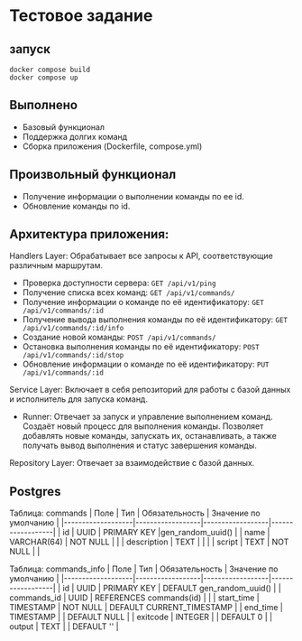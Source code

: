# Тестовое задание

## запуск
```shell
docker compose build
docker compose up
```

## Выполнено
- Базовый функционал
- Поддержка долгих команд
- Сборка приложения (Dockerfile, compose.yml)

## Произвольный функционал
- Получение информации о выполнении команды по ее id.
- Обновление команды по id.

## Архитектура приложения:
Handlers Layer: Обрабатывает все запросы к API, соответствующие различным маршрутам.
- Проверка доступности сервера: ```GET /api/v1/ping```
- Получение списка всех команд: ```GET /api/v1/commands/```
- Получение информации о команде по её идентификатору: ```GET /api/v1/commands/:id```
- Получение вывода выполнения команды по её идентификатору: ```GET /api/v1/commands/:id/info```
- Создание новой команды: ```POST /api/v1/commands/```
- Остановка выполнения команды по её идентификатору: ```POST /api/v1/commands/:id/stop```
- Обновление информации о команде по её идентификатору: ```PUT /api/v1/commands/:id```

Service Layer: Включает в себя репозиторий для работы с базой данных и исполнитель для запуска команд.
- Runner: Отвечает за запуск и управление выполнением команд. Создаёт новый процесс для выполнения команды. Позволяет добавлять новые команды, запускать их, останавливать, а также получать вывод выполнения и статус завершения команды.

Repository Layer: Отвечает за взаимодействие с базой данных.

## Postgres
Таблица: commands 
| Поле              | Тип              | Обязательность   | Значение по умолчанию |
|-------------------|------------------|------------------|------------------|
| id                | UUID             | PRIMARY KEY      |gen_random_uuid() |
| name              | VARCHAR(64)      | NOT NULL         |                  |
| description       | TEXT             |                  |                  |
| script            | TEXT             | NOT NULL         |                  |

Таблица: commands_info
| Поле              | Тип              | Обязательность   | Значение по умолчанию |
|-------------------|------------------|------------------|------------------|
| id                | UUID             | PRIMARY KEY      | DEFAULT gen_random_uuid() |
| commands_id       | UUID             | REFERENCES commands(id) |           |
| start_time        | TIMESTAMP        | NOT NULL         | DEFAULT CURRENT_TIMESTAMP |
| end_time          | TIMESTAMP        |                  | DEFAULT NULL     |
| exitcode          | INTEGER          |                  | DEFAULT 0        |
| output            | TEXT             |                  | DEFAULT ''       |
